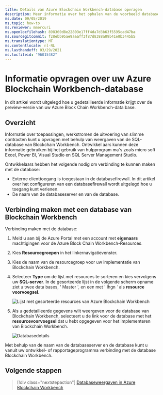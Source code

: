 ```yaml
---
title: Details van Azure Blockchain Workbench-database opvragen
description: Meer informatie over het ophalen van de voorbeeld database en database server gegevens voor Azure Block Chain Workbench.
ms.date: 09/05/2019
ms.topic: how-to
ms.reviewer: mmercuri
ms.openlocfilehash: 898360d8e22803e17ff4da7d3b63f5595cad47ba
ms.sourcegitcommit: f28ebb95ae9aaaff3f87d8388a09b41e0b3445b5
ms.translationtype: MT
ms.contentlocale: nl-NL
ms.lasthandoff: 03/29/2021
ms.locfileid: "96015482"
---
```

# <a name="get-information-about-your-azure-blockchain-workbench-database"></a>Informatie opvragen over uw Azure Blockchain Workbench-database

In dit artikel wordt uitgelegd hoe u gedetailleerde informatie krijgt over de preview-versie van uw Azure Block Chain Workbench-data base.

## <a name="overview"></a>Overzicht

Informatie over toepassingen, werkstromen de uitvoering van slimme contracten kunt u opvragen met behulp van weergaven van de SQL-database van Blockchain Workbench. Ontwikkel aars kunnen deze informatie gebruiken bij het gebruik van hulpprogram ma's zoals micro soft Excel, Power BI, Visual Studio en SQL Server Management Studio.

Ontwikkelaars hebben het volgende nodig om verbinding te kunnen maken met de database:

* Externe clienttoegang is toegestaan in de databasefirewall. In dit artikel over het configureren van een databasefirewall wordt uitgelegd hoe u toegang kunt verlenen.
* De naam van de databaseserver en van de database.

## <a name="connect-to-the-blockchain-workbench-database"></a>Verbinding maken met een database van Blockchain Workbench

Verbinding maken met de database:

1. Meld u aan bij de Azure Portal met een account met **eigenaars** machtigingen voor de Azure Block Chain Workbench-Resources.
2. Kies **Resourcegroepen** in het linkernavigatievenster.
3. Kies de naam van de resourcegroep voor uw implementatie van Blockchain Workbench.
4. Selecteer **Type** om de lijst met resources te sorteren en kies vervolgens uw **SQL-server**. In de gesorteerde lijst in de volgende scherm opname ziet u twee data bases, ' Master ', en een met ' lhgn ' als **resource voorvoegsel**.

   ![Lijst met gesorteerde resources van Azure Blockchain Workbench](./media/getdb-details/sorted-workbench-resource-list.png)

5. Als u gedetailleerde gegevens wilt weergeven voor de database van Blockchain Workbench, selecteert u de link voor de database met het **resourcevoorvoegsel** dat u hebt opgegeven voor het implementeren van Blockchain Workbench.

   ![Databasedetails](./media/getdb-details/workbench-db-details.png)

Met behulp van de naam van de databaseserver en de database kunt u vanuit uw ontwikkel- of rapportageprogramma verbinding met de database Blockchain Workbench.

## <a name="next-steps"></a>Volgende stappen

> [!div class="nextstepaction"]
> [Databaseweergaven in Azure Blockchain Workbench](database-views.md)